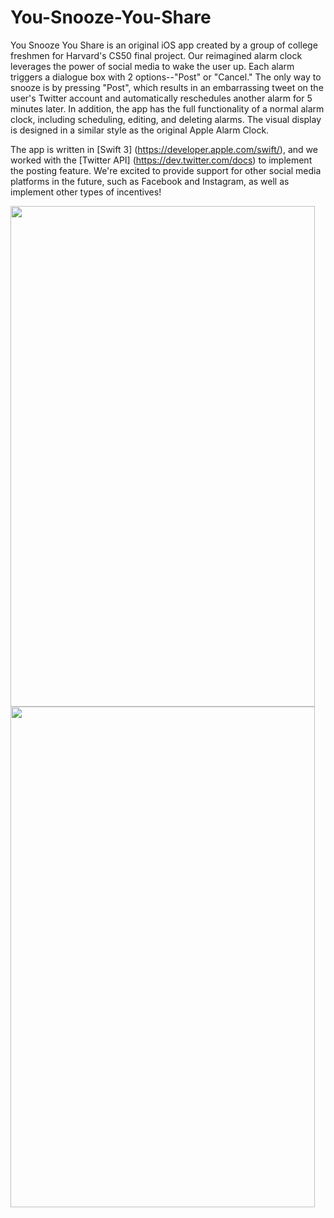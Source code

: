 # You-Snooze-You-Share

  You Snooze You Share is an original iOS app created by a group of college freshmen for Harvard's CS50 final project. Our reimagined alarm clock leverages the power of social media to wake the user up. Each alarm triggers a dialogue box with 2 options--"Post" or "Cancel." The only way to snooze is by pressing "Post", which results in an embarrassing tweet on the user's Twitter account and automatically reschedules another alarm for 5 minutes later. In addition, the app has the full functionality of a normal alarm clock, including scheduling, editing, and deleting alarms. The visual display is designed in a similar style as the original Apple Alarm Clock.
  
  The app is written in [Swift 3] (https://developer.apple.com/swift/), and we worked with the [Twitter API] (https://dev.twitter.com/docs) to implement the posting feature. We're excited to provide support for other social media platforms in the future, such as Facebook and Instagram, as well as implement other types of incentives!

<img src="https://raw.github.com/vzhou848/You-Snooze-You-Share/master/Screen Shot 1.png" align="left" height="801"   width="487" ></a>

<img src="https://raw.github.com/vzhou848/You-Snooze-You-Share/master/Screen Shot 2.png" align="left" height="801" width="487" ></a>
